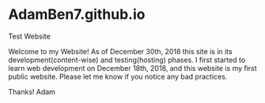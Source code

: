 # AdamBen7.github.io
Test Website

Welcome to my Website!
As of December 30th, 2018 this site is in its development(content-wise) and testing(hosting) phases. 
I first started to learn web development on December 18th, 2018, and this website is my first public website.
Please let me know if you notice any bad practices. 

Thanks!
Adam
